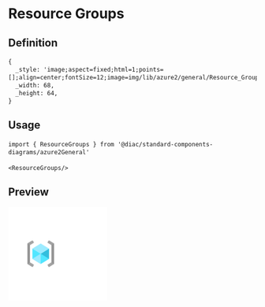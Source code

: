 # Resource Groups

## Definition

```
{
  _style: 'image;aspect=fixed;html=1;points=[];align=center;fontSize=12;image=img/lib/azure2/general/Resource_Groups.svg;strokeColor=none;',
  _width: 68,
  _height: 64,
}
```

## Usage

```
import { ResourceGroups } from '@diac/standard-components-diagrams/azure2General'

<ResourceGroups/>
```

## Preview

<img src="./resource-groups.png" width="200"/>

